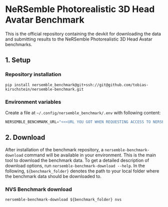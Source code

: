 # NeRSemble Photorealistic 3D Head Avatar Benchmark

This is the official repository containing the devkit for downloading the data and submitting results to the NeRSemble Photorealistic 3D Head Avatar benchmarks.

## 1. Setup

### Repository installation
```shell
pip install nersemble_benchmark@git+ssh://git@github.com/tobias-kirschstein/nersemble-benchmark.git
```

### Environment variables
Create a file at `~/.config/nersemble_benchmark/.env` with following content:
```python
NERSEMBLE_BENCHMARK_URL="<<<URL YOU GOT WHEN REQUESTING ACCESS TO NERSEMBLE>>>"
```

## 2. Download

After installation of the benchmark repository, a `nersemble-benchmark-download` command will be available in your environment. 
This is the main tool to download the benchmark data. To get a detailed description of download options, run `nersemble-benchmark-download --help`.
In the following, `${benchmark_folder}` denotes the path to your local folder where the benchmark data should be downloaded to. 

### NVS Benchmark download

```shell
nersemble-benchmark-download ${benchmark_folder} nvs 
```

